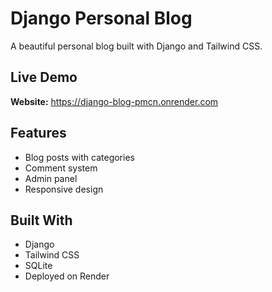 # Django Personal Blog

A beautiful personal blog built with Django and Tailwind CSS.

## Live Demo
**Website:** https://django-blog-pmcn.onrender.com

## Features
- Blog posts with categories
- Comment system
- Admin panel
- Responsive design

## Built With
- Django
- Tailwind CSS
- SQLite
- Deployed on Render